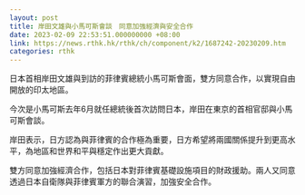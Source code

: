 ```yaml
---
layout: post
title: 岸田文雄與小馬可斯會談　同意加強經濟與安全合作
date: 2023-02-09 22:53:51.000000000 +08:00
link: https://news.rthk.hk/rthk/ch/component/k2/1687242-20230209.htm
categories: rthk
---
```


日本首相岸田文雄與到訪的菲律賓總統小馬可斯會面，雙方同意合作，以實現自由開放的印太地區。

今次是小馬可斯去年6月就任總統後首次訪問日本，岸田在東京的首相官邸與小馬可斯會談。

岸田表示，日方認為與菲律賓的合作極為重要，日方希望將兩國關係提升到更高水平，為地區和世界和平與穩定作出更大貢獻。

雙方同意加強經濟合作，包括日本對菲律賓基礎設施項目的財政援助。兩人又同意透過日本自衛隊與菲律賓軍方的聯合演習，加強安全合作。
